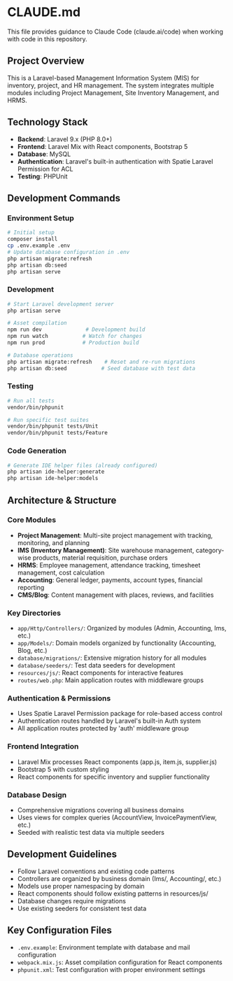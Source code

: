 # CLAUDE.md

This file provides guidance to Claude Code (claude.ai/code) when working with code in this repository.

## Project Overview

This is a Laravel-based Management Information System (MIS) for inventory, project, and HR management. The system integrates multiple modules including Project Management, Site Inventory Management, and HRMS.

## Technology Stack

- **Backend**: Laravel 9.x (PHP 8.0+)
- **Frontend**: Laravel Mix with React components, Bootstrap 5
- **Database**: MySQL
- **Authentication**: Laravel's built-in authentication with Spatie Laravel Permission for ACL
- **Testing**: PHPUnit

## Development Commands

### Environment Setup
```bash
# Initial setup
composer install
cp .env.example .env
# Update database configuration in .env
php artisan migrate:refresh
php artisan db:seed
php artisan serve
```

### Development
```bash
# Start Laravel development server
php artisan serve

# Asset compilation
npm run dev              # Development build
npm run watch           # Watch for changes
npm run prod            # Production build

# Database operations
php artisan migrate:refresh    # Reset and re-run migrations
php artisan db:seed           # Seed database with test data
```

### Testing
```bash
# Run all tests
vendor/bin/phpunit

# Run specific test suites
vendor/bin/phpunit tests/Unit
vendor/bin/phpunit tests/Feature
```

### Code Generation
```bash
# Generate IDE helper files (already configured)
php artisan ide-helper:generate
php artisan ide-helper:models
```

## Architecture & Structure

### Core Modules
- **Project Management**: Multi-site project management with tracking, monitoring, and planning
- **IMS (Inventory Management)**: Site warehouse management, category-wise products, material requisition, purchase orders
- **HRMS**: Employee management, attendance tracking, timesheet management, cost calculation
- **Accounting**: General ledger, payments, account types, financial reporting
- **CMS/Blog**: Content management with places, reviews, and facilities

### Key Directories
- `app/Http/Controllers/`: Organized by modules (Admin, Accounting, Ims, etc.)
- `app/Models/`: Domain models organized by functionality (Accounting, Blog, etc.)
- `database/migrations/`: Extensive migration history for all modules
- `database/seeders/`: Test data seeders for development
- `resources/js/`: React components for interactive features
- `routes/web.php`: Main application routes with middleware groups

### Authentication & Permissions
- Uses Spatie Laravel Permission package for role-based access control
- Authentication routes handled by Laravel's built-in Auth system
- All application routes protected by 'auth' middleware group

### Frontend Integration
- Laravel Mix processes React components (app.js, item.js, supplier.js)
- Bootstrap 5 with custom styling
- React components for specific inventory and supplier functionality

### Database Design
- Comprehensive migrations covering all business domains
- Uses views for complex queries (AccountView, InvoicePaymentView, etc.)
- Seeded with realistic test data via multiple seeders

## Development Guidelines

- Follow Laravel conventions and existing code patterns
- Controllers are organized by business domain (Ims/, Accounting/, etc.)
- Models use proper namespacing by domain
- React components should follow existing patterns in resources/js/
- Database changes require migrations
- Use existing seeders for consistent test data

## Key Configuration Files
- `.env.example`: Environment template with database and mail configuration
- `webpack.mix.js`: Asset compilation configuration for React components
- `phpunit.xml`: Test configuration with proper environment settings